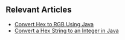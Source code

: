 ## Relevant Articles
- [Convert Hex to RGB Using Java](https://www.baeldung.com/java-convert-hex-to-rgb)
- [Convert a Hex String to an Integer in Java](https://www.baeldung.com/java-convert-hex-string-to-integer)
